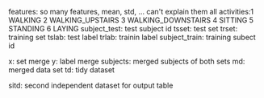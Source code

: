 features: so many features, mean, std, ... can't explain them all
activities:1 WALKING
           2 WALKING_UPSTAIRS
           3 WALKING_DOWNSTAIRS
           4 SITTING
           5 STANDING
           6 LAYING
subject_test: test subject id
tsset: test set
trset: training set
tslab: test label
trlab: trainin label
subject_train: training subect id

x: set merge
y: label merge
subjects: merged subjects of both sets
md: merged data set
td: tidy dataset

sitd: second independent dataset for output table
